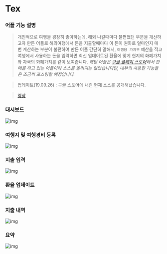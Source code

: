 # Tex

### 어플 기능 설명
> 개인적으로 여행을 굉장히 좋아하는데, 해외 나갈때마다 불편했던 부분을 개선하고자 만든 어플로
해외여행에서 돈을 지출할때마다 이 돈이 원화로 얼마인지 매번 계산하는 부분이 불편하여 만든 어플
간단히 말해서, `여행용 가계부` 예산을 적고 여행에서 사용하는 돈을 입력하면 최신 업데이트된 환율에 맞게
현지의 화폐가치와 자국의 화폐가치를 같이 보여줍니다.
*해당 어플은 [구글 플레이 스토어](https://play.google.com/store/apps/details?id=com.aile.tex)에서 판매를 하고 있는 어플이라 소스를 올리지는 않았습니다만, 내부의 사용한 기능들은 조금씩 포스팅할 예정입니다.*

> 업데이트(19.09.26) : 구글 스토어에 내린 현재 소스를 공개해놨습니다.

>[영상](https://youtu.be/a9puo1Xzbhg)

### 대시보드
![img](https://lh3.googleusercontent.com/OyYJ0TdA59hpK6-sRvmXOunyE2SwthKxyCJJ4xsDHADq8KYVKb0ecMqcNbf7rqXB2fA=h900)

### 여행지 및 여행경비 등록
![img](https://lh3.googleusercontent.com/TLBAQhqntqT9LnSb_AKi4YbI1t0J8ZNeajL_HIWqU3vyBmmCDh5EI_kC2Dfm_iJNW3s=h900)

### 지출 입력
![img](https://lh3.googleusercontent.com/c7_lk5iy387pGg5dOdwLo4FY1EVcccOpqxaDLXDMGg1vm_rG3mHGF0EwL92ypNef-as=h900)

### 환율 업데이트
![img](https://lh3.googleusercontent.com/rTAtz8XMuk6g-9ipzQCFh77wyfXJjifEP3fw7qqkX9YRJcUqetdb_BKklKnTdXPi3g=h900)

### 지출 내역
![img](https://lh3.googleusercontent.com/odIen08-6CHV--GPLynP-Y0XMJcnhaPW5yB_zpWyTaW3oNgBXwEetnJzXTrx1cH55Q=h900)

### 요약
![img](https://lh3.googleusercontent.com/5kONzSIO2VLZi1RikhoXhN5qb1QDBrhuAyIcShOvuS6rtF6ZQ0cqxXWvoSF2QAPWiTWN=h900)
